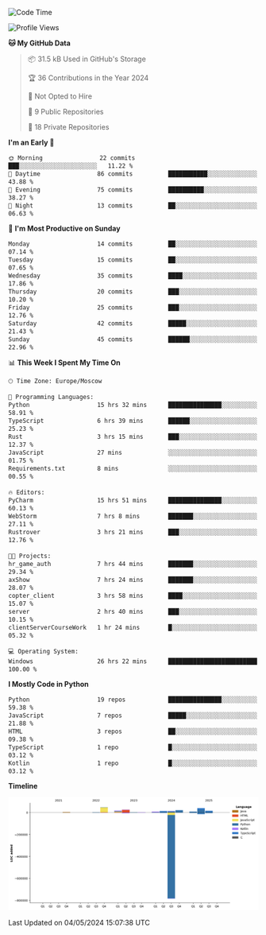 <!--START_SECTION:waka-->
![Code Time](http://img.shields.io/badge/Code%20Time-309%20hrs%2048%20mins-blue)

![Profile Views](http://img.shields.io/badge/Profile%20Views-0-blue)

**🐱 My GitHub Data** 

> 📦 31.5 kB Used in GitHub's Storage 
 > 
> 🏆 36 Contributions in the Year 2024
 > 
> 🚫 Not Opted to Hire
 > 
> 📜 9 Public Repositories 
 > 
> 🔑 18 Private Repositories 
 > 
**I'm an Early 🐤** 

```text
🌞 Morning                22 commits          ███░░░░░░░░░░░░░░░░░░░░░░   11.22 % 
🌆 Daytime                86 commits          ███████████░░░░░░░░░░░░░░   43.88 % 
🌃 Evening                75 commits          ██████████░░░░░░░░░░░░░░░   38.27 % 
🌙 Night                  13 commits          ██░░░░░░░░░░░░░░░░░░░░░░░   06.63 % 
```
📅 **I'm Most Productive on Sunday** 

```text
Monday                   14 commits          ██░░░░░░░░░░░░░░░░░░░░░░░   07.14 % 
Tuesday                  15 commits          ██░░░░░░░░░░░░░░░░░░░░░░░   07.65 % 
Wednesday                35 commits          ████░░░░░░░░░░░░░░░░░░░░░   17.86 % 
Thursday                 20 commits          ███░░░░░░░░░░░░░░░░░░░░░░   10.20 % 
Friday                   25 commits          ███░░░░░░░░░░░░░░░░░░░░░░   12.76 % 
Saturday                 42 commits          █████░░░░░░░░░░░░░░░░░░░░   21.43 % 
Sunday                   45 commits          ██████░░░░░░░░░░░░░░░░░░░   22.96 % 
```


📊 **This Week I Spent My Time On** 

```text
🕑︎ Time Zone: Europe/Moscow

💬 Programming Languages: 
Python                   15 hrs 32 mins      ███████████████░░░░░░░░░░   58.91 % 
TypeScript               6 hrs 39 mins       ██████░░░░░░░░░░░░░░░░░░░   25.23 % 
Rust                     3 hrs 15 mins       ███░░░░░░░░░░░░░░░░░░░░░░   12.37 % 
JavaScript               27 mins             ░░░░░░░░░░░░░░░░░░░░░░░░░   01.75 % 
Requirements.txt         8 mins              ░░░░░░░░░░░░░░░░░░░░░░░░░   00.55 % 

🔥 Editors: 
PyCharm                  15 hrs 51 mins      ███████████████░░░░░░░░░░   60.13 % 
WebStorm                 7 hrs 8 mins        ███████░░░░░░░░░░░░░░░░░░   27.11 % 
Rustrover                3 hrs 21 mins       ███░░░░░░░░░░░░░░░░░░░░░░   12.76 % 

🐱‍💻 Projects: 
hr_game_auth             7 hrs 44 mins       ███████░░░░░░░░░░░░░░░░░░   29.34 % 
axShow                   7 hrs 24 mins       ███████░░░░░░░░░░░░░░░░░░   28.07 % 
copter_client            3 hrs 58 mins       ████░░░░░░░░░░░░░░░░░░░░░   15.07 % 
server                   2 hrs 40 mins       ███░░░░░░░░░░░░░░░░░░░░░░   10.15 % 
clientServerCourseWork   1 hr 24 mins        █░░░░░░░░░░░░░░░░░░░░░░░░   05.32 % 

💻 Operating System: 
Windows                  26 hrs 22 mins      █████████████████████████   100.00 % 
```

**I Mostly Code in Python** 

```text
Python                   19 repos            ███████████████░░░░░░░░░░   59.38 % 
JavaScript               7 repos             █████░░░░░░░░░░░░░░░░░░░░   21.88 % 
HTML                     3 repos             ██░░░░░░░░░░░░░░░░░░░░░░░   09.38 % 
TypeScript               1 repo              █░░░░░░░░░░░░░░░░░░░░░░░░   03.12 % 
Kotlin                   1 repo              █░░░░░░░░░░░░░░░░░░░░░░░░   03.12 % 
```



**Timeline**

![Lines of Code chart](https://raw.githubusercontent.com/adlemx/adlemx/main/assets/bar_graph.png)


 Last Updated on 04/05/2024 15:07:38 UTC
<!--END_SECTION:waka-->
